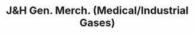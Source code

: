 ---
title: "J&H Gen. Merch. (Medical/Industrial Gases)"
url: /puerto-princesa/jandh-gen-merch-medical-industrial-gases/
shop: hardware
---